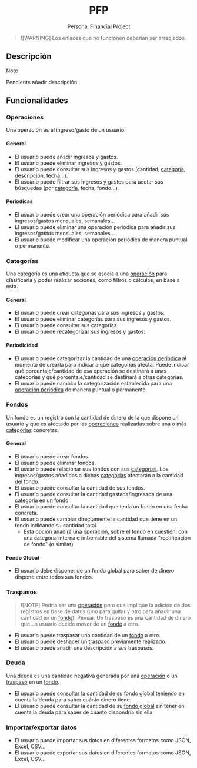 <!-- Translate the README.md file: https://github.com/jonatasemidio/multilanguage-readme-pattern?tab=readme-ov-file -->

<h1 align=center>PFP</h1>
<p align=center>Personal Financial Project</p>

> ![WARNING]
> Los enlaces que no funcionen deberían ser arreglados.

## Descripción
> [!NOTE]
> Pendiente añadir descripción.

## Funcionalidades
### Operaciones
Una operación es el ingreso/gasto de un usuario.
#### General
- El usuario puede añadir ingresos y gastos.
- El usuario puede eliminar ingresos y gastos.
- El usuario puede consultar sus ingresos y gastos (cantidad, [categoría](), descripción, fecha...).
- El usuario puede filtrar sus ingresos y gastos para acotar sus búsquedas (por [categoría](), fecha, fondo...).
#### Periodicas
- El usuario puede crear una operación periódica para añadir sus ingresos/gastos mensuales, semanales...
- El usuario puede eliminar una operación periódica para añadir sus ingresos/gastos mensuales, semanales...
- El usuario puede modificar una operación periódica de manera puntual o permanente.
### Categorías
Una categoría es una etiqueta que se asocia a una [operación]() para clasificarla y poder realizar acciones, como filtros o cálculos, en base a esta.
#### General
- El usuario puede crear categorías para sus ingresos y gastos.
- El usuario puede eliminar categorías para sus ingresos y gastos.
- El usuario puede consultar sus categorías.
- El usuario puede recategorizar sus ingresos y gastos.
#### Periodicidad
- El usuario puede categorizar la cantidad de una [operación periódica]() al momento de crearla para indicar a qué categorías afecta. Puede indicar qué porcentaje/cantidad de esa operación se destinará a unas categorías y qué porcentaje/cantidad se destinará a otras categorías.
- El usuario puede cambiar la categorización establecida para una [operación periódica]() de manera puntual o permanente.
### Fondos
Un fondo es un registro con la cantidad de dinero de la que dispone un usuario y que es afectado por las [operaciones]() realizadas sobre una o más [categorías]() concretas.
#### General
- El usuario puede crear fondos.
- El usuario puede eliminar fondos.
- El usuario puede relacionar sus fondos con sus [categorías](). Los ingresos/gastos añadidos a dichas [categorías]() afectarán a la cantidad del fondo.
- El usuario puede consultar la cantidad de sus fondos.
- El usuario puede consultar la cantidad gastada/ingresada de una categoría en un fondo.
- El usuario puede consultar la cantidad que tenía un fondo en una fecha concreta.
- El usuario puede cambiar directamente la cantidad que tiene en un fondo indicando su cantidad total.
  - Esta opción añadirá una [operación](), sobre el fondo en cuestión, con una categoría interna e imborrable del sistema llamada "rectificación de fondo" (o similar).
#### Fondo Global
- El usuario debe disponer de un fondo global para saber de dinero dispone entre todos sus fondos.
### Traspasos
> ![NOTE]
> Podría ser una [operación]() pero que implique la adición de dos registros en base de datos (uno para quitar y otro para añadir una cantidad en un [fondo]()). Pensar.
Un traspaso es una cantidad de dinero que un usuario decide mover de un [fondo]() a otro.
- El usuario puede traspasar una cantidad de un [fondo]() a otro.
- El usuario puede deshacer un traspaso previamente realizado.
- El usuario puede añadir una descripción a sus traspasos.
### Deuda
Una deuda es una cantidad negativa generada por una [operación]() o un [traspaso]() en un [fondo]().
- El usuario puede consultar la cantidad de su [fondo global]() teniendo en cuenta la deuda para saber cuánto dinero tiene.
- El usuario puede consultar la cantidad de su [fondo global]() sin tener en cuenta la deuda para saber de cuánto dispondría sin ella.
### Importar/exportar datos
- El usuario puede importar sus datos en diferentes formatos como JSON, Excel, CSV...
- El usuario puede exportar sus datos en diferentes formatos como JSON, Excel, CSV...
